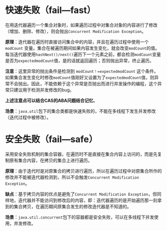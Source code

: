快速失败（fail—fast）
====

在用迭代器遍历一个集合对象时，如果遍历过程中对集合对象的内容进行了修改（增加、删除、修改），则会抛出```Concurrent Modification Exception```。

**原理**：迭代器在遍历时直接访问集合中的内容，并且在遍历过程中使用一个 ```modCount``` 变量。集合在被遍历期间如果内容发生变化，就会改变```modCount```的值。每当迭代器使用```hashNext()/next()```遍历下一个元素之前，都会检测```modCount```变量是否为```expectedmodCount```值，是的话就返回遍历；否则抛出异常，终止遍历。

**注意**：这里异常的抛出条件是检测到 ```modCount！=expectedmodCount``` 这个条件。如果集合发生变化时修改```modCount```值刚好又设置为了```expectedmodCount```值，则异常不会抛出。因此，不能依赖于这个异常是否抛出而进行并发操作的编程，这个异常只建议用于检测并发修改的bug。

**上述注意点可以结合CAS的ABA问题结合记忆**。

**场景**：```java.util```包下的集合类都是快速失败的，不能在多线程下发生并发修改（迭代过程中被修改）。

安全失败（fail—safe）
====

采用安全失败机制的集合容器，在遍历时不是直接在集合内容上访问的，而是先复制原有集合内容，在拷贝的集合上进行遍历。

**原理**：由于迭代时是对原集合的拷贝进行遍历，所以在遍历过程中对原集合所作的修改并不能被迭代器检测到，所以不会触发```Concurrent Modification Exception```。

**缺点**：基于拷贝内容的优点是避免了```Concurrent Modification Exception```，但同样地，迭代器并不能访问到修改后的内容，即：迭代器遍历的是开始遍历那一刻拿到的集合拷贝，在遍历期间原集合发生的修改迭代器是不知道的。

**场景**：```java.util.concurrent```包下的容器都是安全失败，可以在多线程下并发使用，并发修改。
